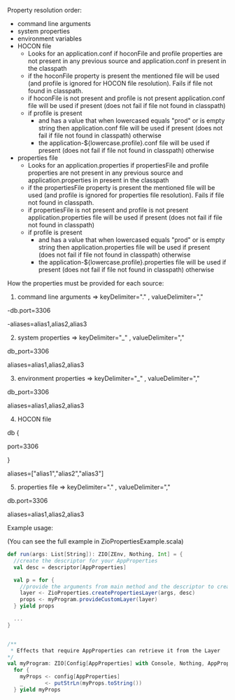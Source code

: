 
Property resolution order:
- command line arguments
- system properties
- environment variables
- HOCON file
    - Looks for an application.conf if hoconFile and profile properties are not present in any previous source and application.conf in present in the classpath
    - if the hoconFile property is present the mentioned file will be used (and profile is ignored for HOCON file resolution). Fails if file not found in classpath.
    - if hoconFile is not present and profile is not present application.conf file will be used if present (does not fail if file not found in classpath)
    - if profile is present
        - and has a value that when lowercased equals "prod" or is empty string then application.conf file will be used if present (does not fail if file not found in classpath) otherwise
        - the application-${lowercase.profile}.conf file will be used if present (does not fail if file not found in classpath) otherwise
- properties file
    -  Looks for an application.properties if propertiesFile and profile properties are not present in any previous source and application.properties in present in the classpath
    - if the propertiesFile property is present the mentioned file will be used (and profile is ignored for properties file resolution). Fails if file not found in classpath.
    - if propertiesFile is not present and profile is not present application.properties file will be used if present (does not fail if file not found in classpath)
    - if profile is present
        - and has a value that when lowercased equals "prod" or is empty string then application.properties file will be used if present (does not fail if file not found in classpath) otherwise
        - the application-${lowercase.profile}.properties file will be used if present (does not fail if file not found in classpath) otherwise


How the properties must be provided for each source:

1. command line arguments  => keyDelimiter="." , valueDelimiter="," 

-db.port=3306

-aliases=alias1,alias2,alias3

2. system properties => keyDelimiter="_" , valueDelimiter="," 

db_port=3306

aliases=alias1,alias2,alias3

3. environment properties => keyDelimiter="_" , valueDelimiter="," 

db_port=3306

aliases=alias1,alias2,alias3

4. HOCON file 

db {

  port=3306
  
}

aliases=["alias1","alias2","alias3"]

5. properties file => keyDelimiter="." , valueDelimiter="," 

db.port=3306

aliases=alias1,alias2,alias3


Example usage:

(You can see the full example in ZioPropertiesExample.scala)

```scala
def run(args: List[String]): ZIO[ZEnv, Nothing, Int] = {
  //create the descriptor for your AppProperties
  val desc = descriptor[AppProperties]

  val p = for {
    //provide the arguments from main method and the descriptor to create the Layer
    layer <- ZioProperties.createPropertiesLayer(args, desc)
    props <- myProgram.provideCustomLayer(layer)
  } yield props

  ...
}


/**
 * Effects that require AppProperties can retrieve it from the Layer
*/
val myProgram: ZIO[Config[AppProperties] with Console, Nothing, AppProperties] =
  for {
    myProps <- config[AppProperties]
    _       <- putStrLn(myProps.toString())
  } yield myProps
  
```

